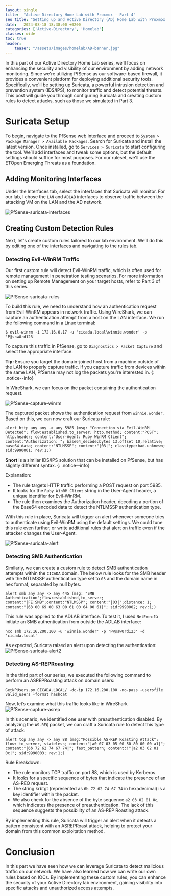 ```yaml
---
layout: single
title:  "Active Directory Home Lab with Proxmox - Part 4"
seo_title: "Setting up and Active Directory (AD) Home Lab with Proxmox VE Part 4"
date:   2024-08-18 18:38:00 +0200
categories: ['Active-Directory', 'Homelab']
classes: wide
toc: true
header:
    teaser: "/assets/images/homelab/AD-banner.jpg"
---
```


In this part of our Active Directory Home Lab series, we'll focus on enhancing the security and visibility of our environment by adding network monitoring. Since we're utilizing PfSense as our software-based firewall, it provides a convenient platform for deploying additional security tools. Specifically, we'll be setting up Suricata, a powerful intrusion detection and prevention system (IDS/IPS), to monitor traffic and detect potential threats. This post will guide you through configuring Suricata and creating custom rules to detect attacks, such as those we simulated in Part 3.

# Suricata Setup
To begin, navigate to the PfSense web interface and proceed to `System > Package Manager > Available Packages`. Search for Suricata and install the latest version. Once installed, go to `Services > Suricata` to start configuring the tool. We’ll add interfaces and tweak some options, but the default settings should suffice for most purposes. For our ruleset, we'll use the ETOpen Emerging Threats as a foundation.

## Adding Monitoring Interfaces
Under the Interfaces tab, select the interfaces that Suricata will monitor. For our lab, I chose the `LAN` and `ADLAB` interfaces to observe traffic between the attacking VM on the LAN and the AD network.

![PfSense-suricata-interfaces](../assets/images/homelab/pfsense-suricata-interfaces.png)

## Creating Custom Detection Rules
Next, let's create custom rules tailored to our lab environment. We’ll do this by editing one of the interfaces and navigating to the rules tab.


### Detecting Evil-WinRM Traffic
Our first custom rule will detect Evil-WinRM traffic, which is often used for remote management in penetration testing scenarios. For more information on setting up Remote Management on your target hosts, refer to Part 3 of this series.

![PfSense-suricata-rules](../assets/images/homelab/pfsense-suricata-rules.png)

To build this rule, we need to understand how an authentication request from Evil-WinRM appears in network traffic. Using WireShark, we can capture an authentication attempt from a host on the LAN interface. We run the following command in a Linux terminal:

```console
$ evil-winrm -i 172.16.0.17 -u 'cicada.local\winnie.wonder' -p 'P@ssw0rd123'
```

To capture this traffic in PfSense, go to `Diagnostics > Packet Capture` and select the appropriate interface.

**Tip:** Ensure you target the domain-joined host from a machine outside of the LAN to properly capture traffic. If you capture traffic from devices within the same LAN, PfSense may not log the packets you're interested in.
{: .notice--info}

In WireShark, we can focus on the packet containing the authentication request.

![PfSense-capture-winrm](../assets/images/homelab/pfsense-capture-winrm.png)

The captured packet shows the authentication request from `winnie.wonder`. Based on this, we can now craft our Suricata rule:
```
alert http any any -> any 5985 (msg: "Connection via Evil-WinRM Detected"; flow:established,to_server; http.method; content:"POST"; http.header; content:"User-Agent: Ruby WinRM Client"; content:"Authorization: "; base64_decode:bytes 13,offset 10,relative; base64_data; content:"NTLMSSP"; content:"|03|"; classtype:bad-unknown; sid:9990001; rev:1;)
```

**Snort** is a similar IDS/IPS solution that can be installed on PfSense, but has slightly different syntax.
{: .notice--info}

Explanation:
- The rule targets HTTP traffic performing a POST request on port 5985.
- It looks for the `Ruby WinRM Client` string in the User-Agent header, a unique identifier for Evil-WinRM.
- The rule then examines the Authorization header, decoding a portion of the Base64 encoded data to detect the NTLMSSP authentication type.

With this rule in place, Suricata will trigger an alert whenever someone tries to authenticate using Evil-WinRM using the default settings. We could tune this rule even further, or write additional rules that alert on traffic even if the attacker changes the User-Agent.

![PfSense-suricata-alert](../assets/images/homelab/pfsense-suricata-alert.png)

### Detecting SMB Authentication
Similarly, we can create a custom rule to detect SMB authentication attempts within the `CICADA` domain. The below rule looks for the SMB header with the NTLMSSP authentication type set to `03` and the domain name in hex format, separated by null bytes.

```
alert smb any any -> any 445 (msg: "SMB Authentication";flow:established,to_server; content:"|FE|SMB";content:"NTLMSSP"; content:"|03|";distance: 1; content:"|63 00 69 00 63 00 61 00 64 00 61|"; sid:9990002; rev:1;)
```

This rule was applied to the ADLAB interface. To test it, I used `NetExec` to initiate an SMB authentication from outside the ADLAB interface:

```console
nxc smb 172.16.200.100 -u 'winnie.wonder' -p 'P@ssw0rd123' -d 'cicada.local'
```

As expected, Suricata raised an alert upon detecting the authentication:
![PfSense-suricata-alert2](../assets/images/homelab/pfsense-suricata-alert2.png)

### Detecting AS-REPRoasting
In the third part of our series, we executed the following command to perform an ASREPRoasting attack on domain users:

```
GetNPUsers.py CICADA.LOCAL/ -dc-ip 172.16.200.100 -no-pass -usersfile valid_users -format hashcat
```

Now, let’s examine what this traffic looks like in WireShark
![PfSense-capture-asrep](../assets/images/homelab/pfsense-capture-asrep.png)

In this scenario, we identified one user with preauthentication disabled. By analyzing the `AS-REQ` packet, we can craft a Suricata rule to detect this type of attack:

```
alert tcp any any -> any 88 (msg:"Possible AS-REP Roasting Attack"; flow: to_server, stateless; content:"|a0 07 03 05 00 50 80 00 00 a1|"; content:"|6b 72 62 74 67 74|"; fast_pattern; content:!"|a2 03 02 01 0c|"; sid:9990003; rev:1;)
```

Rule Breakdown:

- The rule monitors TCP traffic on port 88, which is used by Kerberos.
- It looks for a specific sequence of bytes that indicate the presence of an AS-REQ request.
- The string krbtgt (represented as `6b 72 62 74 67 74` in hexadecimal) is a key identifier within the packet.
- We also check for the absence of the byte sequence `a2 03 02 01 0c`, which indicates the presence of preauthentication. The lack of this sequence suggests the possibility of an AS-REP Roasting attack.

By implementing this rule, Suricata will trigger an alert when it detects a pattern consistent with an ASREPRoast attack, helping to protect your domain from this common exploitation method.

# Conclusion
In this part we have seen how we can leverage Suricata to detect malicious traffic on our network. We have also learned how we can write our own rules based on IOCs. By implementing these custom rules, you can enhance the security of your Active Directory lab environment, gaining visibility into specific attacks and unauthorized access attempts.